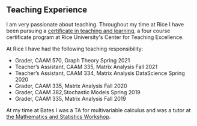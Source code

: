 ## Teaching Experience

I am very passionate about teaching.
Throughout my time at Rice I have been pursuing a [certificate in teaching and learning](https://cte.rice.edu/grads), a four course certificate program at Rice University's Center for Teaching Excellence.

At Rice I have had the following teaching responsibility:
- Grader, CAAM 570, Graph Theory Spring 2021
- Teacher’s Assistant, CAAM 335, Matrix Analysis Fall 2021
- Teacher’s Assistant, CAAM 334, Matrix Analysis DataScience Spring 2020
- Grader, CAAM 335, Matrix Analysis Fall 2020
- Grader, CAAM 382,Stochastic Models Spring 2019
- Grader, CAAM 335, Matrix Analysis Fall 2019

At my time at Bates I was a TA for multivariable calculus and was a tutor at [the Mathematics and Statistics Workshop](https://www.bates.edu/math-stat-workshop/).